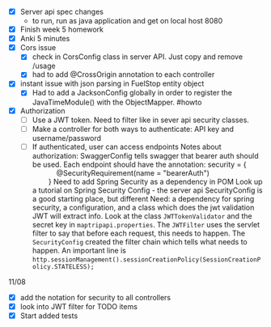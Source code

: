 
- [x] Server api spec changes
	- to run, run as java application and get on local host 8080
- [x] Finish week 5 homework 
- [x] Anki 5 minutes
- [x] Cors issue
	- [x] check in CorsConfig class in server API. Just copy and remove /usage
	- [x] had to add @CrossOrigin annotation to each controller 
- [x] instant issue with json parsing in FuelStop entity object 
	- [x] Had to add a JacksonConfig globally in order to register the JavaTimeModule() with the ObjectMapper. #howto 
- [x] Authorization 
	- [ ] Use a JWT token. Need to filter like in sever api security classes. 
	- [ ] Make a controller for both ways to authenticate: API key and username/password
	- [ ] If authenticated, user can access endpoints
Notes about authorization: 
SwaggerConfig tells swagger that bearer auth should be used. 
Each endpoint should have the annotation: security = {  
            @SecurityRequirement(name = "bearerAuth")  
        }
Need to add Spring Security as a dependency in POM
Look up a tutorial on Spring Security Config - the server api SecurityConfig is a good starting place, but different
Need: a dependency for spring security, a configuration, and a class which does the jwt validation
JWT will extract info. Look at the class `JWTTokenValidator` and the secret key in `maptripapi.properties`. The `JWTFilter` uses the servlet filter to say that before each request, this needs to happen. The `SecurityConfig` created the filter chain which tells what needs to happen. An important line is `http.sessionManagement().sessionCreationPolicy(SessionCreationPolicy.STATELESS);`

11/08
- [x] add the notation for security to all controllers
- [x] look into JWT filter for TODO items
- [x] Start added tests 